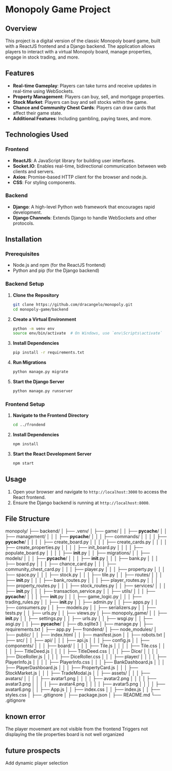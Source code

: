 # Monopoly Game Project

## Overview

This project is a digital version of the classic Monopoly board game, built with a ReactJS frontend and a Django backend. The application allows players to interact with a virtual Monopoly board, manage properties, engage in stock trading, and more.

## Features

- **Real-time Gameplay**: Players can take turns and receive updates in real-time using WebSockets.
- **Property Management**: Players can buy, sell, and mortgage properties.
- **Stock Market**: Players can buy and sell stocks within the game.
- **Chance and Community Chest Cards**: Players can draw cards that affect their game state.
- **Additional Features**: Including gambling, paying taxes, and more.

## Technologies Used

### Frontend

- **ReactJS**: A JavaScript library for building user interfaces.
- **Socket.IO**: Enables real-time, bidirectional communication between web clients and servers.
- **Axios**: Promise-based HTTP client for the browser and node.js.
- **CSS**: For styling components.

### Backend

- **Django**: A high-level Python web framework that encourages rapid development.
- **Django Channels**: Extends Django to handle WebSockets and other protocols.

## Installation

### Prerequisites

- Node.js and npm (for the ReactJS frontend)
- Python and pip (for the Django backend)

### Backend Setup

1. **Clone the Repository**

    ```bash
    git clone https://github.com/dracangelo/monopoly.git
    cd monopoly-game/backend
    ```

2. **Create a Virtual Environment**

    ```bash
    python -m venv env
    source env/bin/activate  # On Windows, use `env\Scripts\activate`
    ```

3. **Install Dependencies**

    ```bash
    pip install -r requirements.txt
    ```

4. **Run Migrations**

    ```bash
    python manage.py migrate
    ```

5. **Start the Django Server**

    ```bash
    python manage.py runserver
    ```

### Frontend Setup

1. **Navigate to the Frontend Directory**

    ```bash
    cd ../frondend
    ```

2. **Install Dependencies**

    ```bash
    npm install
    ```

3. **Start the React Development Server**

    ```bash
    npm start
    ```

## Usage

1. Open your browser and navigate to `http://localhost:3000` to access the React frontend.
2. Ensure the Django backend is running at `http://localhost:8000`.

## File Structure

monopoly/
├── backend/
│   ├── .venv/
│   ├── game/
│   │   ├── __pycache__/
│   │   ├── management/
│   │   │   ├── __pycache__/
│   │   │   ├── commands/
│   │   │   │   ├── __pycache__/
│   │   │   │   ├── create_board.py
│   │   │   │   ├── create_cards.py
│   │   │   │   ├── create_properties.py
│   │   │   │   ├── init_board.py
│   │   │   │   ├── populate_board.py
│   │   │   │   ├── __init__.py
│   │   ├── migrations/
│   │   ├── models/
│   │   │   ├── __pycache__/
│   │   │   ├── __init__.py
│   │   │   ├── bank.py
│   │   │   ├── board.py
│   │   │   ├── chance_card.py
│   │   │   ├── community_chest_card.py
│   │   │   ├── player.py
│   │   │   ├── property.py
│   │   │   ├── space.py
│   │   │   ├── stock.py
│   │   │   ├── tile.py
│   │   ├── routes/
│   │   │   ├── __init__.py
│   │   │   ├── bank_routes.py
│   │   │   ├── player_routes.py
│   │   │   ├── property_routes.py
│   │   │   ├── stock_routes.py
│   │   ├── services/
│   │   │   ├── __init__.py
│   │   │   ├── transaction_service.py
│   │   ├── utils/
│   │   │   ├── __pycache__/
│   │   │   ├── __init__.py
│   │   │   ├── game_logic.py
│   │   │   ├── trading_rules.py
│   │   ├── __init__.py
│   │   ├── admin.py
│   │   ├── apps.py
│   │   ├── consumers.py
│   │   ├── models.py
│   │   ├── serializers.py
│   │   ├── tests.py
│   │   ├── urls.py
│   │   ├── views.py
│   ├── monopoly_game/
│   │   ├── __init__.py
│   │   ├── settings.py
│   │   ├── urls.py
│   │   ├── wsgi.py
│   │   ├── asgi.py
│   │   ├── __pycache__/
│   ├── db.sqlite3
│   ├── manage.py
│   ├── requirements.txt
│   ├── app.py
├── frondend/
│   ├── node_modules/
│   ├── public/
│   │   ├── index.html
│   │   ├── manifest.json
│   │   ├── robots.txt
│   ├── src/
│   │   ├── api/
│   │   │   ├── api.js
│   │   │   ├── config.js
│   │   ├── components/
│   │   │   ├── board/
│   │   │   │   ├── Tile.js
│   │   │   │   ├── Tile.css
│   │   │   │   ├── TitleDeed.js
│   │   │   │   ├── TitleDeed.css
│   │   │   ├── Dice/
│   │   │   │   ├── DiceRoller.js
│   │   │   │   ├── DiceRoller.css
│   │   │   ├── player/
│   │   │   │   ├── PlayerInfo.js
│   │   │   │   ├── PlayerInfo.css
│   │   │   ├── BankDashboard.js
│   │   │   ├── PlayerDashboard.js
│   │   │   ├── PropertyCard.js
│   │   │   ├── StockMarket.js
│   │   │   ├── TradeModal.js
│   │   ├── assets/
│   │   │   ├── avatars/
│   │   │   │   ├── avatar1.png
│   │   │   │   ├── avatar2.png
│   │   │   │   ├── avatar3.png
│   │   │   │   ├── avatar4.png
│   │   │   │   ├── avatar5.png
│   │   │   │   ├── avatar6.png
│   │   ├── App.js
│   │   ├── index.css
│   │   ├── index.js
│   │   ├── styles.css
│   ├── .gitignore
│   ├── package.json
│   ├── README.md
└── .gitignore

## known error
The player movement are not visible from the frontend
Triggers not displaying the tile properties
board is not well organized

## future prospects
Add dynamic player selection
